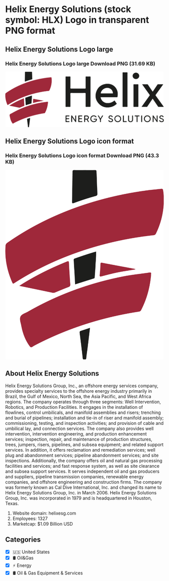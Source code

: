 # Helix Energy Solutions (stock symbol: HLX) Logo in transparent PNG format

## Helix Energy Solutions Logo large

### Helix Energy Solutions Logo large Download PNG (31.69 KB)

![Helix Energy Solutions Logo large Download PNG (31.69 KB)](/img/orig/HLX_BIG-9851ad76.png)

## Helix Energy Solutions Logo icon format

### Helix Energy Solutions Logo icon format Download PNG (43.3 KB)

![Helix Energy Solutions Logo icon format Download PNG (43.3 KB)](/img/orig/HLX-689a3ad3.png)

## About Helix Energy Solutions

Helix Energy Solutions Group, Inc., an offshore energy services company, provides specialty services to the offshore energy industry primarily in Brazil, the Gulf of Mexico, North Sea, the Asia Pacific, and West Africa regions. The company operates through three segments: Well Intervention, Robotics, and Production Facilities. It engages in the installation of flowlines, control umbilicals, and manifold assemblies and risers; trenching and burial of pipelines; installation and tie-in of riser and manifold assembly; commissioning, testing, and inspection activities; and provision of cable and umbilical lay, and connection services. The company also provides well intervention, intervention engineering, and production enhancement services; inspection, repair, and maintenance of production structures, trees, jumpers, risers, pipelines, and subsea equipment; and related support services. In addition, it offers reclamation and remediation services; well plug and abandonment services; pipeline abandonment services; and site inspections. Additionally, the company offers oil and natural gas processing facilities and services; and fast response system, as well as site clearance and subsea support services. It serves independent oil and gas producers and suppliers, pipeline transmission companies, renewable energy companies, and offshore engineering and construction firms. The company was formerly known as Cal Dive International, Inc. and changed its name to Helix Energy Solutions Group, Inc. in March 2006. Helix Energy Solutions Group, Inc. was incorporated in 1979 and is headquartered in Houston, Texas.

1. Website domain: helixesg.com
2. Employees: 1327
3. Marketcap: $1.09 Billion USD


## Categories
- [x] 🇺🇸 United States
- [x] 🛢 Oil&Gas
- [x] ⚡ Energy
- [x] 🛢️ Oil & Gas Equipment & Services
